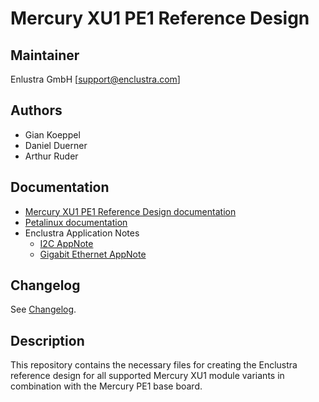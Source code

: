 # Mercury XU1 PE1 Reference Design

## Maintainer

Enlustra GmbH [support@enclustra.com]

## Authors

* Gian Koeppel
* Daniel Duerner
* Arthur Ruder

## Documentation

* [Mercury XU1 PE1 Reference Design documentation](./reference_design/doc/Mercury_XU1_PE1.pdf)
* [Petalinux documentation](https://github.com/enclustra/PetalinuxDocumentation)
* Enclustra Application Notes
  - [I2C AppNote](https://github.com/enclustra/I2CAppNote)
  - [Gigabit Ethernet AppNote](https://github.com/enclustra/GigabitEthernetAppNote)

## Changelog
See [Changelog](changelog.md).

## Description
This repository contains the necessary files for creating the Enclustra reference design for all supported Mercury XU1 module variants in combination with the Mercury PE1 base board.
